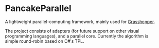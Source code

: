 # PancakeParallel

A lightweight parallel-computing framework, mainly used for [Grasshopper](https://en.wikipedia.org/wiki/Grasshopper_3D).

The project consists of adapters (for future support on other visual programming languages), and a parallel core. Currently the algorithm is simple round-robin based on C#'s TPL.
